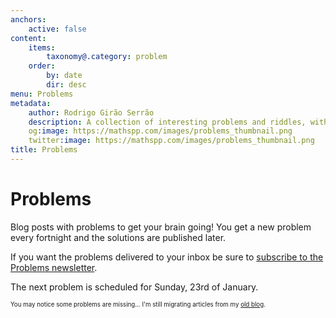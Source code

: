 ```yaml
---
anchors:
    active: false
content:
    items:
        taxonomy@.category: problem
    order:
        by: date
        dir: desc
menu: Problems
metadata:
    author: Rodrigo Girão Serrão
    description: A collection of interesting problems and riddles, with a new problem being published every fortnight.
    og:image: https://mathspp.com/images/problems_thumbnail.png
    twitter:image: https://mathspp.com/images/problems_thumbnail.png
title: Problems
---
```


# Problems

Blog posts with problems to get your brain going! You get a new problem every fortnight and the solutions are published later.

If you want the problems delivered to your inbox be sure to [subscribe to the Problems newsletter](https://mathspp.com/subscribe).

The next problem is scheduled for Sunday, 23rd of January.

<sub><sup>You may notice some problems are missing... I'm still migrating articles from my [old blog](http://mathspp.blogspot.com).</sup></sub>
